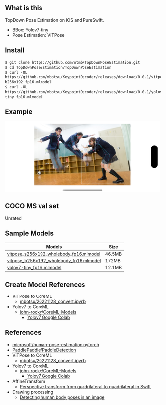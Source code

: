 ## What is this
TopDown Pose Estimation on iOS and PureSwift.  

- BBox: Yolov7-tiny
- Pose Estimation: ViTPose

## Install

```
$ git clone https://github.com/otmb/TopDownPoseEstimation.git
$ cd TopDownPoseEstimation/TopDownPoseEstimation
$ curl -OL https://github.com/mbotsu/KeypointDecoder/releases/download/0.0.1/vitpose-b256x192_fp16.mlmodel
$ curl -OL https://github.com/mbotsu/KeypointDecoder/releases/download/0.0.1/yolov7-tiny_fp16.mlmodel
```

## Example

<img src="sample.png" width="500" />

## COCO MS val set

Unrated

## Sample Models

| Models | Size |
|--|--|
| [vitpose_s256x192_wholebody_fp16.mlmodel](https://github.com/mbotsu/KeypointDecoder/releases/download/0.0.6/vitpose_s256x192_wholebody_fp16.mlmodel)| 46.5MB |
| [vitpose_b256x192_wholebody_fp16.mlmodel](https://github.com/mbotsu/KeypointDecoder/releases/download/0.0.1/vitpose_b256x192_wholebody_fp16.mlmodel) | 172MB |
| [yolov7-tiny_fp16.mlmodel](https://github.com/mbotsu/KeypointDecoder/releases/download/0.0.1/yolov7-tiny_fp16.mlmodel) | 12.1MB |

## Create Model References

- ViTPose to CoreML
    - [mbotsu/20221128_convert.ipynb](https://gist.github.com/mbotsu/3de024c36582f21306e23473e9975841)
- Yolov7 to CoreML
    - [john-rocky/CoreML-Models](https://github.com/john-rocky/CoreML-Models#yolov7) 
        - [Yolov7 Google Colab](https://colab.research.google.com/drive/1QiTlFsN948Xt2e4WgqUB8DnGgwWwtVZS?usp=sharing)

## References
- [microsoft/human-pose-estimation.pytorch](https://github.com/microsoft/human-pose-estimation.pytorch)
- [PaddlePaddle/PaddleDetection](https://github.com/PaddlePaddle/PaddleDetection/blob/develop/deploy/lite/src/keypoint_postprocess.cc)
- ViTPose to CoreML
    - [mbotsu/20221128_convert.ipynb](https://gist.github.com/mbotsu/3de024c36582f21306e23473e9975841)
- Yolov7 to CoreML
    - [john-rocky/CoreML-Models](https://github.com/john-rocky/CoreML-Models#yolov7) 
        - [Yolov7 Google Colab](https://colab.research.google.com/drive/1QiTlFsN948Xt2e4WgqUB8DnGgwWwtVZS?usp=sharing)
- AffineTransform
    - [Perspective transform from quadrilateral to quadrilateral in Swift](https://rethunk.medium.com/perspective-transform-from-quadrilateral-to-quadrilateral-in-swift-5a9adf2175c3)
- Drawing processing
    - [Detecting human body poses in an image](https://developer.apple.com/documentation/coreml/model_integration_samples/detecting_human_body_poses_in_an_image)
